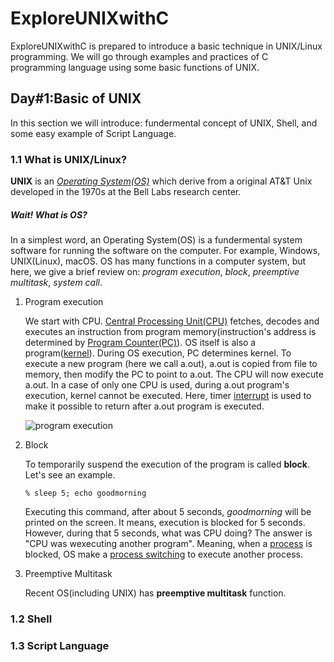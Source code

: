 # ExploreUNIXwithC
  ExploreUNIXwithC is prepared to introduce a basic technique in UNIX/Linux programming. We will go through examples and practices of C programming language using some basic functions of UNIX. 

## Day#1:Basic of UNIX
  In this section we will introduce: fundermental concept of UNIX, Shell, and some easy example of Script Language.
### 1.1 What is UNIX/Linux?
  **UNIX** is an [_Operating System(OS)_](https://en.wikipedia.org/wiki/Operating_system) which derive from a original AT&T Unix developed in the 1970s at the Bell Labs research center. 
##### _Wait! What is OS?_
  In a simplest word, an Operating System(OS) is a fundermental system software for running the software on the computer. For example, Windows, UNIX(Linux), macOS. OS has many functions in a computer system, but here, we give a brief review on:  _program execution_, _block_, _preemptive multitask_, _system call_. 
1. Program execution

      We start with CPU. [Central Processing Unit(CPU)](https://g.co/kgs/SCsae3) fetches, decodes and executes       an instruction from program memory(instruction's address is determined by [Program Counter(PC)](https://en.wikibooks.org/wiki/Microprocessor_Design/Program_Counter)). OS itself is also a           program([kernel](https://en.wikipedia.org/wiki/Kernel_(operating_system))). During OS execution, PC determines kernel.         To execute a new program (here we call a.out), a.out is copied from file to memory, then modify the PC to point to             a.out. The CPU will now execute a.out. In a case of only one CPU is used, during a.out program's execution, kernel             cannot be executed. Here, timer [interrupt](https://en.wikibooks.org/wiki/Operating_System_Design/Processes/Interrupt)         is used to make it possible to return after a.out program is executed. 
      
      ![program execution](https://github.com/mengsay/ExploreUNIXwithC/blob/master/figures/day1/programexecution.png)

2. Block

      To temporarily suspend the execution of the program is called **block**. Let's see an example.
      
      ```
      % sleep 5; echo goodmorning
      ```
      
      Executing this command, after about 5 seconds, _goodmorning_ will be printed on the screen. It means, execution is blocked for 5 seconds. However, during that 5 seconds, what was CPU doing? The answer is "CPU was wexecuting another program".
      Meaning, when a [process](https://g.co/kgs/Ea4Efj) is blocked, OS make a [process switching](https://www.streetdirectory.com/travel_guide/137699/computers/process_switching.html) to execute another process.
      
3. Preemptive Multitask

      Recent OS(including UNIX) has **preemptive multitask** function. 

### 1.2 Shell

### 1.3 Script Language
